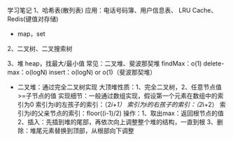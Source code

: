 学习笔记
1、哈希表(散列表)
   应用：电话号码簿、用户信息表、
        LRU Cache、Redis(键值对存储)
   - map，set
        
2、二叉树、二叉搜索树

3、堆 heap，找最大/最小值
    常见：二叉堆、斐波那契堆
    findMax：o(1)
    delete-max：o(logN)
    insert：o(logN) or o(1)（斐波那契堆）
   
   - 二叉堆：通过完全二叉树实现 大顶堆性质：1、完全二叉树，2、任意节点值>=子节点的值
     实现细节：一般通过数组实现，假设第一个元素在数组中的索引为0
             索引为i的左孩子的索引：（2*i+1）
             索引为i的右孩子的索引：（2*i+2）
             索引为i的父亲节点的索引：floor((i-1)/2)
     操作：1、取出max：返回根节点的值
          2、插入：先插到堆的尾部，再依次向上调整整个堆的结构，一直到根
          3、删除：堆尾元素替换到顶部，从根部向下调整
